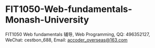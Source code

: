 # FIT1050-Web-fundamentals-Monash-University
FIT1050 Web fundamentals 辅导, Web Programming, QQ: 496352127, WeChat: cestbon_688, Email: accoder_overseas@163.com
